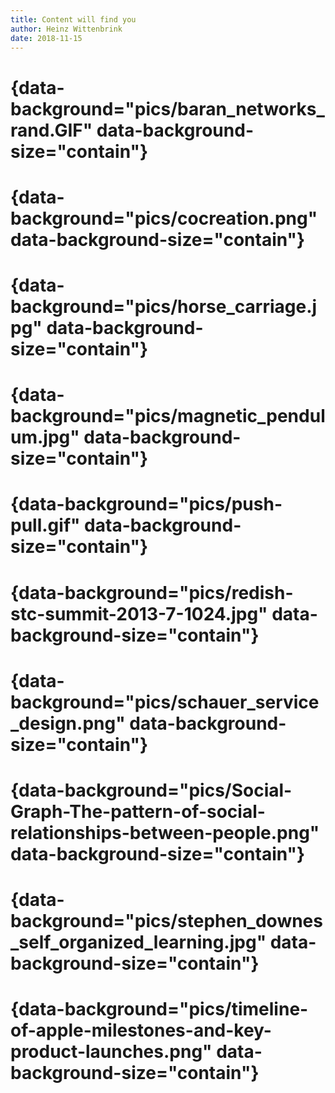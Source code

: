 ```yaml
---
title: Content will find you
author: Heinz Wittenbrink
date: 2018-11-15
---
```


# {data-background="pics/baran_networks_rand.GIF" data-background-size="contain"}



# {data-background="pics/cocreation.png" data-background-size="contain"}



# {data-background="pics/horse_carriage.jpg" data-background-size="contain"}



# {data-background="pics/magnetic_pendulum.jpg" data-background-size="contain"}




# {data-background="pics/push-pull.gif" data-background-size="contain"}



# {data-background="pics/redish-stc-summit-2013-7-1024.jpg" data-background-size="contain"}



# {data-background="pics/schauer_service_design.png" data-background-size="contain"}


# {data-background="pics/Social-Graph-The-pattern-of-social-relationships-between-people.png" data-background-size="contain"}


# {data-background="pics/stephen_downes_self_organized_learning.jpg" data-background-size="contain"}



# {data-background="pics/timeline-of-apple-milestones-and-key-product-launches.png" data-background-size="contain"}
